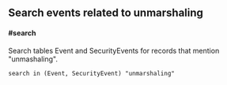 ## Search events related to unmarshaling
#### #search

Search tables Event and SecurityEvents for records that mention "unmashaling".

```OQL
search in (Event, SecurityEvent) "unmarshaling"
```